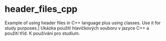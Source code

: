 # header_files_cpp
Example of using header files in C++ language plus using classes. Use it for study purposes.| Ukázka použití hlavičkových souboru v jazyce C++ a použití tříd. K používání pro studium.
